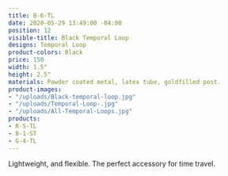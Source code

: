 ```yaml
---
title: B-6-TL
date: 2020-05-29 13:49:00 -04:00
position: 12
visible-title: Black Temporal Loop
designs: Temporal Loop
product-colors: Black
price: 150
width: 1.5"
height: 2.5"
materials: Powder coated metal, latex tube, goldfilled post.
product-images:
- "/uploads/Black-temporal-loop.jpg"
- "/uploads/Temporal-Loop-.jpg"
- "/uploads/All-Temporal-Loops.jpg"
products:
- R-5-TL
- B-1-ST
- G-4-TL
---
```


Lightweight, and flexible. The perfect accessory for time travel.